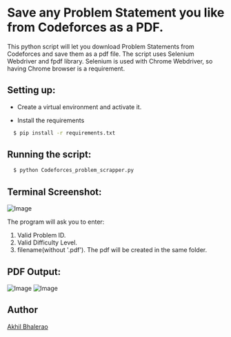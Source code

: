 # Save any Problem Statement you like from Codeforces as a PDF.

This python script will let you download Problem Statements from Codeforces and save them as a pdf file. The script uses Selenium Webdriver and fpdf library. Selenium is used with Chrome Webdriver, so having Chrome browser is a requirement.

## Setting up:

- Create a virtual environment and activate it.

- Install the requirements

```sh
  $ pip install -r requirements.txt
```

## Running the script:

```sh
  $ python Codeforces_problem_scrapper.py
```

## Terminal Screenshot:

![Image](https://i.imgur.com/Qr0AwMG.png)

The program will ask you to enter:
1.  Valid Problem ID.
2.  Valid Difficulty Level.
3. filename(without '.pdf'). The pdf will be created in the same folder.

## PDF Output:
![Image](https://i.imgur.com/GpSxCRZ.png)
![Image](https://i.imgur.com/c5mCNWM.png)

## Author
[Akhil Bhalerao](https://github.com/iamakkkhil)